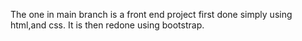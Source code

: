 The one in main branch is a front end project first done simply using html,and css. It is then redone using bootstrap.
